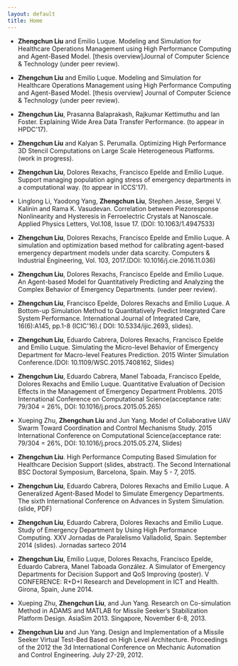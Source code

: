 ```yaml
---
layout: default
title: Home
---
```


- __Zhengchun Liu__ and Emilio Luque. Modeling and Simulation for Healthcare Operations Management using High Performance Computing and Agent-Based Model. [thesis overview]Journal of Computer Science & Technology (under peer review).

- __Zhengchun Liu__ and Emilio Luque. Modeling and Simulation for Healthcare Operations Management using High Performance Computing and Agent-Based Model. [thesis overview] Journal of Computer Science & Technology (under peer review).

- __Zhengchun Liu__, Prasanna Balaprakash, Rajkumar Kettimuthu and Ian Foster. Explaining Wide Area Data Transfer Performance. (to appear in HPDC'17).

- __Zhengchun Liu__ and Kalyan S. Perumalla. Optimizing High Performance 3D Stencil Computations on Large Scale Heterogeneous Platforms. (work in progress).

- __Zhengchun Liu__, Dolores Rexachs, Francisco Epelde and Emilio Luque. Support managing population aging stress of emergency departments in a computational way. (to appear in ICCS'17).

- Linglong Li, Yaodong Yang, __Zhengchun Liu__, Stephen Jesse, Sergei V. Kalinin and Rama K. Vasudevan. Correlation between Piezoresponse Nonlinearity and Hysteresis in Ferroelectric Crystals at Nanoscale. Applied Physics Letters, Vol.108, Issue 17. (DOI: 10.1063/1.4947533)

- __Zhengchun Liu__, Dolores Rexachs, Francisco Epelde and Emilio Luque. A simulation and optimization based method for calibrating agent-based emergency department models under data scarcity. Computers & Industrial Engineering, Vol. 103, 2017.(DOI: 10.1016/j.cie.2016.11.036)

- __Zhengchun Liu__, Dolores Rexachs, Francisco Epelde and Emilio Luque. An Agent-based Model for Quantitatively Predicting and Analyzing the Complex Behavior of Emergency Departments. (under peer review).

- __Zhengchun Liu__, Francisco Epelde, Dolores Rexachs and Emilio Luque. A Bottom-up Simulation Method to Quantitatively Predict Integrated Care System Performance. International Journal of Integrated Care, 16(6):A145, pp.1-8 (ICIC'16).( DOI: 10.5334/ijic.2693, slides).

- __Zhengchun Liu__, Eduardo Cabrera, Dolores Rexachs, Francisco Epelde and Emilio Luque. Simulating the Micro-level Behavior of Emergency Department for Macro-level Features Prediction. 2015 Winter Simulation Conference.(DOI: 10.1109/WSC.2015.7408162, Slides)

- __Zhengchun Liu__, Eduardo Cabrera, Manel Taboada, Francisco Epelde, Dolores Rexachs and Emilio Luque. Quantitative Evaluation of Decision Effects in the Management of Emergency Department Problems. 2015 International Conference on Computational Science(acceptance rate: 79/304 = 26%, DOI: 10.1016/j.procs.2015.05.265)

- Xueping Zhu, __Zhengchun Liu__ and Jun Yang. Model of Collaborative UAV Swarm Toward Coordination and Control Mechanisms Study. 2015 International Conference on Computational Science(acceptance rate: 79/304 = 26%, DOI: 10.1016/j.procs.2015.05.274, Slides)

- __Zhengchun Liu__. High Performance Computing Based Simulation for Healthcare Decision Support (slides, abstract). The Second International BSC Doctoral Symposium, Barcelona, Spain. May 5 - 7, 2015.

- __Zhengchun Liu__, Eduardo Cabrera, Dolores Rexachs and Emilio Luque. A Generalized Agent-Based Model to Simulate Emergency Departments. The sixth International Conference on Advances in System Simulation.(slide, PDF)

- __Zhengchun Liu__, Eduardo Cabrera, Dolores Rexachs and Emilio Luque. Study of Emergency Department by Using High Performance Computing. XXV Jornadas de Paralelismo Valladolid, Spain. September 2014 (slides). Jornadas sarteco 2014

- __Zhengchun Liu__, Emilio Luque, Dolores Rexachs, Francisco Epelde, Eduardo Cabrera, Manel Taboada González. A Simulator of Emergency Departments for Decision Support and QoS Improving (poster). V CONFERENCE: R+D+I Research and Development in ICT and Health. Girona, Spain, June 2014.

- Xueping Zhu, __Zhengchun Liu__, and Jun Yang. Research on Co-simulation Method in ADAMS and MATLAB for Missile Seeker’s Stabilization Platform Design. AsiaSim 2013. Singapore, November 6-8, 2013.

- __Zhengchun Liu__ and Jun Yang. Design and Implementation of a Missile Seeker Virtual Test-Bed Based on High Level Architecture. Proceedings of the 2012 the 3d International Conference on Mechanic Automation and Control Engineering. July 27-29, 2012.